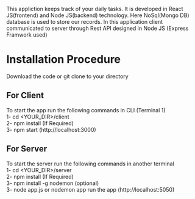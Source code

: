 This appliction keeps track of your daily tasks. It is developed in React JS(frontend) and Node JS(backend) technology. Here NoSql(Mongo DB) database is used to store our records.
In this application client communicated to server through Rest API designed in Node JS (Express Framwork used)

# Installation Procedure

 Download the code or git clone to your directory

For Client
--------------------------
To start the app run the following commands in CLI (Terminal 1)<br>
1- cd <YOUR_DIR>/client<br>
2- npm install (If Required)<br>
3- npm start (http://localhost:3000)<br>

For Server
--------------------------
To start the server run the following commands in another terminal<br>
1-  cd <YOUR_DIR>/server<br>
2- npm install (If Required)<br>
3- npm install -g nodemon (optional)<br>
3- node app.js or nodemon app  run the app (http://localhost:5050)<br>
